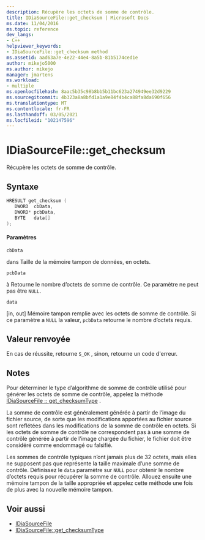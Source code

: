 ```yaml
---
description: Récupère les octets de somme de contrôle.
title: IDiaSourceFile::get_checksum | Microsoft Docs
ms.date: 11/04/2016
ms.topic: reference
dev_langs:
- C++
helpviewer_keywords:
- IDiaSourceFile::get_checksum method
ms.assetid: aad63a7e-4e22-44e4-8a5b-81b5174ced1e
author: mikejo5000
ms.author: mikejo
manager: jmartens
ms.workload:
- multiple
ms.openlocfilehash: 8aac5b35c98b8bb5b11bc623a274949ee32d9229
ms.sourcegitcommit: 4b323a8a8bfd1a1a9e84f4b4ca88fa8da690f656
ms.translationtype: MT
ms.contentlocale: fr-FR
ms.lasthandoff: 03/05/2021
ms.locfileid: "102147596"
---
```

# <a name="idiasourcefileget_checksum"></a>IDiaSourceFile::get_checksum
Récupère les octets de somme de contrôle.

## <a name="syntax"></a>Syntaxe

```C++
HRESULT get_checksum ( 
   DWORD  cbData,
   DWORD* pcbData,
   BYTE   data[]
);
```

#### <a name="parameters"></a>Paramètres
 `cbData`

dans Taille de la mémoire tampon de données, en octets.

 `pcbData`

à Retourne le nombre d’octets de somme de contrôle. Ce paramètre ne peut pas être `NULL`.

 `data`

[in, out] Mémoire tampon remplie avec les octets de somme de contrôle. Si ce paramètre a `NULL` la valeur, `pcbData` retourne le nombre d’octets requis.

## <a name="return-value"></a>Valeur renvoyée
 En cas de réussite, retourne `S_OK` , sinon, retourne un code d'erreur.

## <a name="remarks"></a>Notes
 Pour déterminer le type d’algorithme de somme de contrôle utilisé pour générer les octets de somme de contrôle, appelez la méthode [IDiaSourceFile :: get_checksumType](../../debugger/debug-interface-access/idiasourcefile-get-checksumtype.md) .

 La somme de contrôle est généralement générée à partir de l’image du fichier source, de sorte que les modifications apportées au fichier source sont reflétées dans les modifications de la somme de contrôle en octets. Si les octets de somme de contrôle ne correspondent pas à une somme de contrôle générée à partir de l’image chargée du fichier, le fichier doit être considéré comme endommagé ou falsifié.

 Les sommes de contrôle typiques n’ont jamais plus de 32 octets, mais elles ne supposent pas que représente la taille maximale d’une somme de contrôle. Définissez le `data` paramètre sur `NULL` pour obtenir le nombre d’octets requis pour récupérer la somme de contrôle. Allouez ensuite une mémoire tampon de la taille appropriée et appelez cette méthode une fois de plus avec la nouvelle mémoire tampon.

## <a name="see-also"></a>Voir aussi
- [IDiaSourceFile](../../debugger/debug-interface-access/idiasourcefile.md)
- [IDiaSourceFile::get_checksumType](../../debugger/debug-interface-access/idiasourcefile-get-checksumtype.md)
